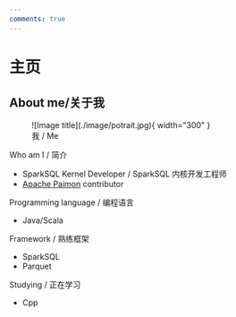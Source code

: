 ```yaml
---
comments: true
---
```

# 主页

## About me/关于我
<figure markdown>
  ![Image title](./image/potrait.jpg){ width="300" }
  <figcaption>我 / Me</figcaption>
</figure>

Who am I / 简介

* SparkSQL Kernel Developer / SparkSQL 内核开发工程师
* [Apache Paimon](https://github.com/apache/incubator-paimon) contributor

Programming language / 编程语言

* Java/Scala

Framework / 熟练框架

* SparkSQL
* Parquet

Studying / 正在学习

* Cpp